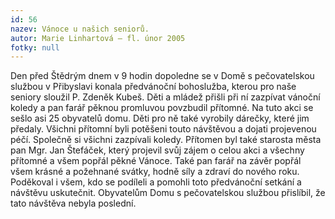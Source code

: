 ```yaml
---
id: 56
nazev: Vánoce u našich seniorů.
autor: Marie Linhartová – fl. únor 2005
fotky: null
---
```

Den před Štědrým dnem v 9 hodin dopoledne se v Domě s pečovatelskou službou v Přibyslavi konala předvánoční bohoslužba, kterou pro naše seniory sloužil P. Zdeněk Kubeš. Děti a mládež přišli při ní zazpívat vánoční koledy a pan farář pěknou promluvou povzbudil přítomné. Na tuto akci se sešlo asi 25 obyvatelů domu. Děti pro ně také vyrobily dárečky, které jim předaly. Všichni přítomní byli potěšeni touto návštěvou a dojati projevenou péčí. Společně si všichni zazpívali koledy. Přítomen byl také starosta města pan Mgr. Jan Štefáček, který projevil svůj zájem o celou akci a všechny přítomné a všem popřál pěkné Vánoce. Také pan farář na závěr popřál všem krásné a požehnané svátky, hodně síly a zdraví do nového roku. Poděkoval i všem, kdo se podíleli a pomohli toto předvánoční setkání a návštěvu uskutečnit. Obyvatelům Domu s pečovatelskou službou přislíbil, že tato návštěva nebyla poslední.
